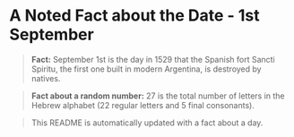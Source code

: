 
# A Noted Fact about the Date - 1st September

> **Fact:** September 1st is the day in 1529 that the Spanish fort Sancti Spiritu, the first one built in modern Argentina, is destroyed by natives.

> **Fact about a random number:** 27 is the total number of letters in the Hebrew alphabet (22 regular letters and 5 final consonants).

> This README is automatically updated with a fact about a day.
